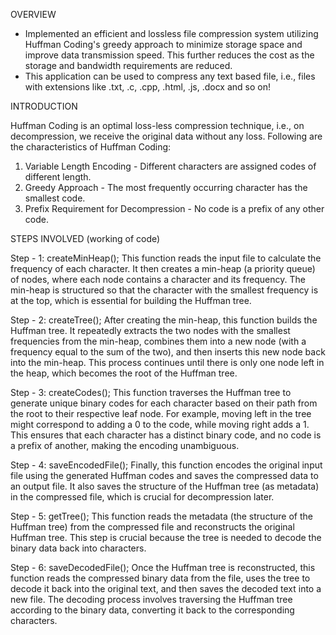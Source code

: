 OVERVIEW

- Implemented an efficient and lossless file compression system utilizing Huffman Coding's greedy approach to minimize storage space and improve data transmission speed. This further reduces the cost as the storage and bandwidth requirements are reduced.
- This application can be used to compress any text based file, i.e., files with extensions like .txt, .c, .cpp, .html, .js, .docx and so on!



INTRODUCTION

Huffman Coding is an optimal loss-less compression technique, i.e., on decompression, we receive the original data without any loss.
Following are the characteristics of Huffman Coding: 
  1) Variable Length Encoding - Different characters are assigned codes of different length.
  2) Greedy Approach - The most frequently occurring character has the smallest code.
  3) Prefix Requirement for Decompression - No code is a prefix of any other code.



STEPS INVOLVED (working of code)

Step - 1:	createMinHeap();
This function reads the input file to calculate the frequency of each character. It then creates a min-heap (a priority queue) of nodes, where each node contains a character and its frequency. The min-heap is structured so that the character with the smallest frequency is at the top, which is essential for building the Huffman tree.

Step - 2:	createTree();
After creating the min-heap, this function builds the Huffman tree. It repeatedly extracts the two nodes with the smallest frequencies from the min-heap, combines them into a new node (with a frequency equal to the sum of the two), and then inserts this new node back into the min-heap. This process continues until there is only one node left in the heap, which becomes the root of the Huffman tree.

Step - 3:	createCodes();
This function traverses the Huffman tree to generate unique binary codes for each character based on their path from the root to their respective leaf node. For example, moving left in the tree might correspond to adding a 0 to the code, while moving right adds a 1. This ensures that each character has a distinct binary code, and no code is a prefix of another, making the encoding unambiguous.

Step - 4:	saveEncodedFile();
Finally, this function encodes the original input file using the generated Huffman codes and saves the compressed data to an output file. It also saves the structure of the Huffman tree (as metadata) in the compressed file, which is crucial for decompression later.

Step - 5:	getTree();
This function reads the metadata (the structure of the Huffman tree) from the compressed file and reconstructs the original Huffman tree. This step is crucial because the tree is needed to decode the binary data back into characters.

Step - 6:	saveDecodedFile();
Once the Huffman tree is reconstructed, this function reads the compressed binary data from the file, uses the tree to decode it back into the original text, and then saves the decoded text into a new file. The decoding process involves traversing the Huffman tree according to the binary data, converting it back to the corresponding characters.
